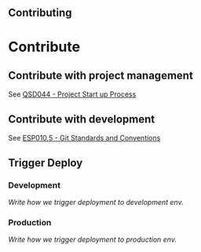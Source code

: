 ## Contributing

# Contribute

## Contribute with project management

See [QSD044 - Project Start up Process](https://mentormate.atlassian.net/wiki/spaces/MMQS/pages/40337524/QSD044+-+Project+Start+up+Process)

## Contribute with development

See [ESP010.5 - Git Standards and Conventions](https://mentormate.atlassian.net/wiki/spaces/MMSDLC/pages/3795091550/ESP010.5+-+Git+Standards+and+Conventions)

## Trigger Deploy

### Development

_Write how we trigger deployment to development env._

### Production

_Write how we trigger deployment to production env._
